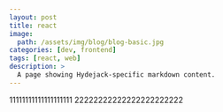 ```yaml
---
layout: post
title: react
image: 
  path: /assets/img/blog/blog-basic.jpg
categories: [dev, frontend]
tags: [react, web]
description: >
  A page showing Hydejack-specific markdown content.  
---
```

11111111111111111111
22222222222222222222222